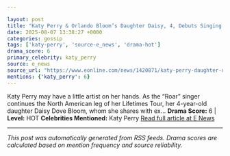 ```yaml
---

layout: post
title: "Katy Perry & Orlando Bloom’s Daughter Daisy, 4, Debuts Singing Skills""
date: 2025-08-07 13:38:27 +0000
categories: gossip
tags: ['katy-perry', 'source-e_news', 'drama-hot']
drama_score: 6
primary_celebrity: katy_perry
source: e_news
source_url: "https://www.eonline.com/news/1420871/katy-perry-daughter-daisy-singing-video?cmpid=rss-syndicate-genericrss-us-top_stories""
mentions: {'katy_perry': 6}
---
```


Katy Perry may have a little artist on her hands. As the “Roar” singer continues the North American leg of her Lifetimes Tour, her 4-year-old daughter Daisy Dove Bloom, whom she shares with ex... **Drama Score:** 6 | **Level:** HOT **Celebrities Mentioned:** Katy Perry [Read full article at E News](https://www.eonline.com/news/1420871/katy-perry-daughter-daisy-singing-video?cmpid=rss-syndicate-genericrss-us-top_stories)

---

*This post was automatically generated from RSS feeds. Drama scores are calculated based on mention frequency and source reliability.*